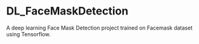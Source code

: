 # DL_FaceMaskDetection
A deep learning Face Mask Detection project trained on Facemask dataset using Tensorflow.
